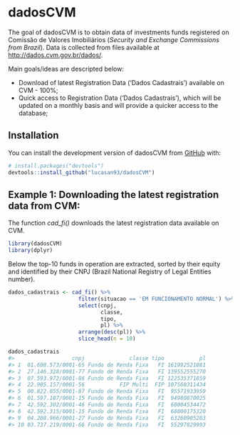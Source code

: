 
<!-- README.md is generated from README.Rmd. Please edit that file -->

# dadosCVM

<!-- badges: start -->
<!-- badges: end -->

The goal of dadosCVM is to obtain data of investments funds registered
on Comissão de Valores Imobiliários (*Security and Exchange Commissions
from Brazil*). Data is collected from files available at
<http://dados.cvm.gov.br/dados/>.

Main goals/ideas are descripted below:

-   Download of latest Registration Data (‘Dados Cadastrais’) available
    on CVM - 100%;
-   Quick access to Registration Data (‘Dados Cadastrais’), which will
    be updated on a monthly basis and will provide a quicker access to
    the database;

## Installation

You can install the development version of dadosCVM from
[GitHub](https://github.com/) with:

``` r
# install.packages("devtools")
devtools::install_github("lucasan93/dadosCVM")
```

## Example 1: Downloading the latest registration data from CVM:

The function *cad\_fi()* downloads the latest registration data
available on CVM.

``` r
library(dadosCVM)
library(dplyr)
```

Below the top-10 funds in operation are extracted, sorted by their
equity and identified by their CNPJ (Brazil National Registry of Legal
Entities number).

``` r
dados_cadastrais <- cad_fi() %>%
                      filter(situacao == 'EM FUNCIONAMENTO NORMAL') %>% 
                      select(cnpj,
                             classe,
                             tipo,
                             pl) %>% 
                      arrange(desc(pl)) %>% 
                      slice_head(n = 10)

dados_cadastrais
#>                  cnpj              classe tipo           pl
#> 1  01.608.573/0001-65 Fundo de Renda Fixa   FI 161992521081
#> 2  27.146.328/0001-77 Fundo de Renda Fixa   FI 139552555270
#> 3  07.593.972/0001-86 Fundo de Renda Fixa   FI 122535371859
#> 4  22.985.157/0001-56           FIP Multi  FIP 107568311434
#> 5  00.822.055/0001-87 Fundo de Renda Fixa   FI  95571933959
#> 6  01.597.187/0001-15 Fundo de Renda Fixa   FI  94980870025
#> 7  42.592.302/0001-46 Fundo de Renda Fixa   FI  68004534472
#> 8  42.592.315/0001-15 Fundo de Renda Fixa   FI  68000175320
#> 9  04.288.966/0001-27 Fundo de Renda Fixa   FI  63260905203
#> 10 03.737.219/0001-66 Fundo de Renda Fixa   FI  55297829993
```
